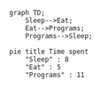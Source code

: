 

<!---
- 👋 Hi, I’m @Eppepa03
- 👀 I’m interested in ...
- 🌱 I’m currently learning ...
- 💞️ I’m looking to collaborate on ...
- 📫 How to reach me ...
- 😄 Pronouns: ...
- ⚡ Fun fact: ...
Eppepa03/Eppepa03 is a ✨ special ✨ repository because its `README.md` (this file) appears on your GitHub profile.
You can click the Preview link to take a look at your changes.
--->

```mermaid
graph TD;
    Sleep-->Eat;
    Eat-->Programs;
    Programs-->Sleep;
```
```mermaid
pie title Time spent
    "Sleep" : 8
    "Eat" : 5
    "Programs" : 11
```
